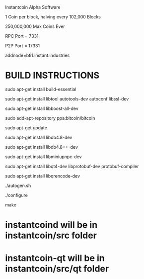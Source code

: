 Instantcoin Alpha Software

1 Coin per block, halving every 102,000 Blocks

250,000,000 Max Coins Ever


RPC Port = 7331

P2P Port = 17331


addnode=bti1.instant.industries



# BUILD INSTRUCTIONS

sudo apt-get install build-essential

sudo apt-get install libtool autotools-dev autoconf libssl-dev

sudo apt-get install libboost-all-dev


sudo add-apt-repository ppa:bitcoin/bitcoin

sudo apt-get update


sudo apt-get install libdb4.8-dev

sudo apt-get install libdb4.8++-dev


sudo apt-get install libminiupnpc-dev

sudo apt-get install libqt4-dev libprotobuf-dev protobuf-compiler

sudo apt-get install libqrencode-dev


./autogen.sh

./configure

make


# instantcoind will be in instantcoin/src folder

# instantcoin-qt will be in instantcoin/src/qt folder
